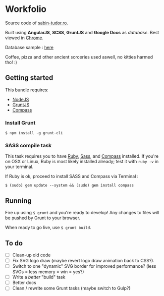 Workfolio
============
Source code of [sabin-tudor.ro](http://sabin-tudor.ro/).

Built using **AngularJS**, **SCSS**, **GruntJS** and **Google Docs** as *database*. Best viewed in [Chrome](http://www.google.com/chrome/).

Database sample : [here](https://docs.google.com/spreadsheets/d/1BspNtXilNaTvik9Z5dTH9hymxSVj3VdbNW5WIAo11-M/edit?usp=sharing)

Coffee, pizza and other ancient sorceries used aswell, no kitties harmed tho! :)

## Getting started
This bundle requires:
* [NodeJS](http://nodejs.org/)
* [GruntJS](http://gruntjs.com/)
* [Compass](http://compass-style.org/install/)

### Install Grunt
`$ npm install -g grunt-cli`

### SASS compile task
This task requires you to have [Ruby](http://www.ruby-lang.org/en/downloads/), [Sass](http://sass-lang.com/tutorial.html), and [Compass](http://compass-style.org/install/) installed. If you're on OSX or Linux, Ruby is most likely installed already; test it with 
`ruby -v` in your terminal.

If Ruby is ok, proceed to install SASS and Compass via Terminal :

`$ (sudo) gem update --system && (sudo) gem install compass`

## Running
Fire up using `$ grunt` and you're ready to develop! Any changes to files will be pushed by Grunt to your browser.

When ready to go live, use `$ grunt build`.

## To do
- [ ] Clean-up old code
- [ ] Fix SVG logo draw (maybe revert logo draw animation back to CSS?).
- [ ] Switch to one "dynamic" SVG border for improved performance? (less SVGs = less memory = win = yes?)
- [ ] Write a *better* "build" task
- [ ] Better docs
- [ ] Clean / rewrite some Grunt tasks (maybe switch to Gulp?)
